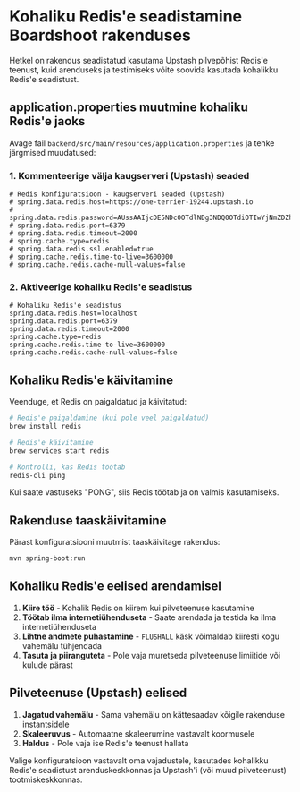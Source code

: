 # Kohaliku Redis'e seadistamine Boardshoot rakenduses

Hetkel on rakendus seadistatud kasutama Upstash pilvepõhist Redis'e teenust, kuid arenduseks ja testimiseks võite soovida kasutada kohalikku Redis'e seadistust.

## application.properties muutmine kohaliku Redis'e jaoks

Avage fail `backend/src/main/resources/application.properties` ja tehke järgmised muudatused:

### 1. Kommenteerige välja kaugserveri (Upstash) seaded

```properties
# Redis konfiguratsioon - kaugserveri seaded (Upstash)
# spring.data.redis.host=https://one-terrier-19244.upstash.io
# spring.data.redis.password=AUssAAIjcDE5NDc0OTdlNDg3NDQ0OTdiOTIwYjNmZDZhMTBiMjY1M3AxMA
# spring.data.redis.port=6379
# spring.data.redis.timeout=2000
# spring.cache.type=redis
# spring.data.redis.ssl.enabled=true
# spring.cache.redis.time-to-live=3600000
# spring.cache.redis.cache-null-values=false
```

### 2. Aktiveerige kohaliku Redis'e seadistus

```properties
# Kohaliku Redis'e seadistus
spring.data.redis.host=localhost
spring.data.redis.port=6379
spring.data.redis.timeout=2000
spring.cache.type=redis
spring.cache.redis.time-to-live=3600000
spring.cache.redis.cache-null-values=false
```

## Kohaliku Redis'e käivitamine

Veenduge, et Redis on paigaldatud ja käivitatud:

```bash
# Redis'e paigaldamine (kui pole veel paigaldatud)
brew install redis

# Redis'e käivitamine
brew services start redis

# Kontrolli, kas Redis töötab
redis-cli ping
```

Kui saate vastuseks "PONG", siis Redis töötab ja on valmis kasutamiseks.

## Rakenduse taaskäivitamine

Pärast konfiguratsiooni muutmist taaskäivitage rakendus:

```bash
mvn spring-boot:run
```

## Kohaliku Redis'e eelised arendamisel

1. **Kiire töö** - Kohalik Redis on kiirem kui pilveteenuse kasutamine
2. **Töötab ilma internetiühenduseta** - Saate arendada ja testida ka ilma internetiühenduseta
3. **Lihtne andmete puhastamine** - `FLUSHALL` käsk võimaldab kiiresti kogu vahemälu tühjendada
4. **Tasuta ja piiranguteta** - Pole vaja muretseda pilveteenuse limiitide või kulude pärast

## Pilveteenuse (Upstash) eelised

1. **Jagatud vahemälu** - Sama vahemälu on kättesaadav kõigile rakenduse instantsidele
2. **Skaleeruvus** - Automaatne skaleerumine vastavalt koormusele
3. **Haldus** - Pole vaja ise Redis'e teenust hallata

Valige konfiguratsioon vastavalt oma vajadustele, kasutades kohalikku Redis'e seadistust arenduskeskkonnas ja Upstash'i (või muud pilveteenust) tootmiskeskkonnas. 